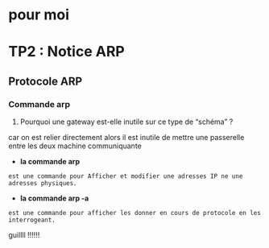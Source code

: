 # pour moi

# TP2 : Notice ARP

## Protocole ARP

### Commande arp

1. Pourquoi une gateway est-elle inutile sur ce type de “schéma” ?

car on est relier directement alors il est inutile de mettre une passerelle entre les deux machine communiquante

- **la commande arp**

```
est une commande pour Afficher et modifier une adresses IP ne une adresses physiques.
```

- **la commande arp -a**

```
est une commande pour afficher les donner en cours de protocole en les interrogeant.
```

guillll !!!!!! 